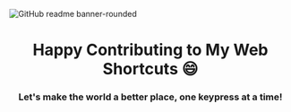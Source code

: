 ![GitHub readme banner-rounded](https://github.com/mywebshortcuts/.github/assets/65062036/fc0dd861-6eb3-428b-b4cf-44eac8034855)

<h1 align="center">Happy Contributing to My Web Shortcuts 😄 </h1>


<h3 align="center"> Let's make the world a better place, one keypress at a time! </h3>
